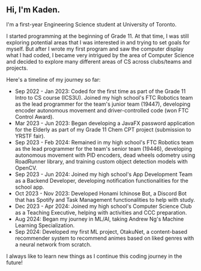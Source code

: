 ## Hi, I'm Kaden.

I'm a first-year Engineering Science student at University of Toronto.

I started programming at the beginning of Grade 11. At that time, I was still exploring potential areas that I was interested in and trying to set goals for myself.
But after I wrote my first program and saw the computer display what I had coded, I became very intrigued by the area of Computer Science and decided to explore many different areas of CS across clubs/teams and projects.

Here's a timeline of my journey so far:
- Sep 2022 - Jan 2023: Coded for the first time as part of the Grade 11 Intro to CS course (ICS3U). Joined my high school's FTC Robotics team as the lead programmer for the team's junior team (19447), developing encoder autonomous movement and driver-controlled code (won FTC Control Award).
- Mar 2023 - Jun 2023: Began developing a JavaFX password application for the Elderly as part of my Grade 11 Chem CPT project (submission to YRSTF fair).
- Sep 2023 - Feb 2024: Remained in my high school's FTC Robotics team as the lead programmer for the team's senior team (19446), developing autonomous movement with PID encoders, dead wheels odometry using RoadRunner library, and training custom object detection models with OpenCV.
- Sep 2023 - Jun 2024: Joined my high school's App Development Team as a Backend Developer, developing notification functionalities for the school app.
- Oct 2023 - Nov 2023: Developed Honami Ichinose Bot, a Discord Bot that has Spotify and Task Management functionalities to help with study.
- Dec 2023 - Apr 2024: Joined my high school's Computer Science Club as a Teaching Executive, helping with activities and CCC preparation.
- Aug 2024: Began my journey in ML/AI, taking Andrew Ng's Machine Learning Specialization.
- Sep 2024: Developed my first ML project, OtakuNet, a content-based recommender system to recommend animes based on liked genres with a neural network from scratch.

I always like to learn new things as I continue this coding journey in the future!

